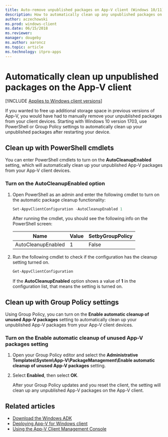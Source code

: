 ```yaml
---
title: Auto-remove unpublished packages on App-V client (Windows 10/11)
description: How to automatically clean up any unpublished packages on your App-V client devices.
author: aczechowski
ms.prod: windows-client
ms.date: 06/15/2018
ms.reviewer: 
manager: dougeby
ms.author: aaroncz
ms.topic: article
ms.technology: itpro-apps
---
```

# Automatically clean up unpublished packages on the App-V client

[!INCLUDE [Applies to Windows client versions](../includes/applies-to-windows-client-versions.md)]

If you wanted to free up additional storage space in previous versions of App-V, you would have had to manually remove your unpublished packages from your client devices. Starting with Windows 10 version 1703, use PowerShell or Group Policy settings to automatically clean up your unpublished packages after restarting your device.

## Clean up with PowerShell cmdlets

You can enter PowerShell cmdlets to turn on the **AutoCleanupEnabled** setting, which will automatically clean up your unpublished App-V packages from your App-V client devices.

### Turn on the AutoCleanupEnabled option

1. Open PowerShell as an admin and enter the following cmdlet to turn on the automatic package cleanup functionality:

    ```PowerShell
    Set-AppvClientConfiguration -AutoCleanupEnabled 1
    ```

    After running the cmdlet, you should see the following info on the PowerShell screen:

    |Name|Value|SetbyGroupPolicy|
    |---|---|---|
    |AutoCleanupEnabled|1|False|

1. Run the following cmdlet to check if the configuration has the cleanup setting turned on.

    ```PowerShell
    Get-AppvClientConfiguration
    ```
    If the **AutoCleanupEnabled** option shows a value of **1** in the configuration list, that means the setting is turned on.

## Clean up with Group Policy settings

Using Group Policy, you can turn on the **Enable automatic cleanup of unused App-V packages** setting to automatically clean up your unpublished App-V packages from your App-V client devices.

### Turn on the Enable automatic cleanup of unused App-V packages setting

1. Open your Group Policy editor and select the **Administrative Templates\System\App-V\PackageManagement\Enable automatic cleanup of unused App-V packages** setting.

2. Select **Enabled**, then select **OK**.

    After your Group Policy updates and you reset the client, the setting will clean up any unpublished App-V packages on the App-V client.





## Related articles

- [Download the Windows ADK](https://developer.microsoft.com/windows/hardware/windows-assessment-deployment-kit)
- [Deploying App-V for Windows client](appv-deploying-appv.md)
- [Using the App-V Client Management Console](appv-using-the-client-management-console.md)
